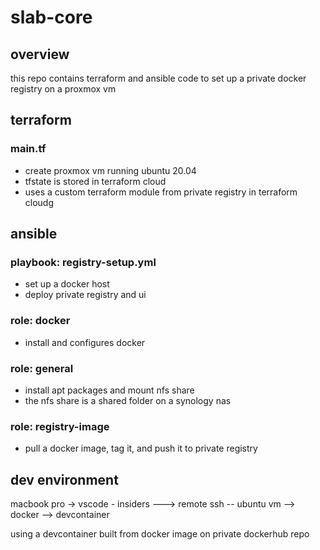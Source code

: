 # slab-core

## overview

this repo contains terraform and ansible code to set up a private docker registry on a proxmox vm

## terraform

### main.tf

- create proxmox vm running ubuntu 20.04
- tfstate is stored in terraform cloud
- uses a custom terraform module from private registry in terraform cloudg

## ansible

### playbook: registry-setup.yml

- set up a docker host
- deploy private registry and ui

### role: docker

- install and configures docker

### role: general

- install apt packages and mount nfs share
- the nfs share is a shared folder on a synology nas

### role: registry-image

- pull a docker image, tag it, and push it to private registry

## dev environment

macbook pro -> vscode - insiders ---> remote ssh -- ubuntu vm --> docker --> devcontainer

using a devcontainer built from docker image on private dockerhub repo